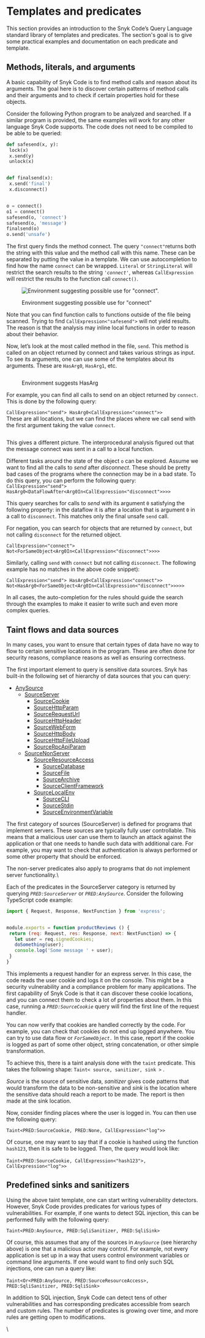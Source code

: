# Templates and predicates

This section provides an introduction to the Snyk Code’s Query Language standard library of templates and predicates. The section's goal is to give some practical examples and documentation on each predicate and template.

## Methods, literals, and arguments

A basic capability of Snyk Code is to find method calls and reason about its arguments. The goal here is to discover certain patterns of method calls and their arguments and to check if certain properties hold for these objects.&#x20;

Consider the following Python program to be analyzed and searched. If a similar program is provided, the same examples will work for any other language Snyk Code supports. The code does not need to be compiled to be able to be queried:

```python
def safesend(x, y):
 lock(x)
 x.send(y)
 unlock(x)


def finalsend(x):
 x.send('final')
 x.disconnect()


o = connect()
o1 = connect()
safesend(o, 'connect')
safesend(o, 'message')
finalsend(o)
o.send('unsafe')
```

The first query finds the method connect. The query `"connect"`returns both the string with this value and the method call with this name. These can be separated by putting the value in a template. We can use autocompletion to find how the name `connect` can be wrapped. `Literal` or `StringLiteral` will restrict the search results to the string _`'connect'`_, whereas `CallExpression` will restrict the results to the function call `connect()`.

<figure><img src="../../../../.gitbook/assets/SnykCodeQueryStringvsCallExpr.png" alt="Environment suggesting possible use for &#x22;connect&#x22;."><figcaption><p>Environment suggesting possible use for "connect"</p></figcaption></figure>

Note that you can find function calls to functions outside of the file being scanned. Trying to find `CallExpression<"safesend">` will not yield results. The reason is that the analysis may inline local functions in order to reason about their behavior.

Now, let’s look at the most called method in the file, `send`. This method is called on an object returned by connect and takes various strings as input. To see its arguments, one can use some of the templates about its arguments. These are `HasArg0`, `HasArg1`, etc.

<figure><img src="../../../../.gitbook/assets/SnykCodeQuery2ndParameterSugg.png" alt=""><figcaption><p>Environment suggests HasArg</p></figcaption></figure>

For example, you can find all calls to send on an object returned by `connect`. This is done by the following query:

`CallExpression<"send"> HasArg0<CallExpression<"connect">>`\
These are all locations, but we can find the places where we call send with the first argument taking the value `connect`.

<figure><img src="../../../../.gitbook/assets/SnykCodeQueryCallExprsSend.png" alt=""><figcaption></figcaption></figure>

This gives a different picture. The interprocedural analysis figured out that the message connect was sent in a call to a local function.

Different tasks around the state of the object `o` can be explored. Assume we want to find all the calls to _send_ after _disconnect_. These should be pretty bad cases of the programs where the connection may be in a bad state. To do this query, you can perform the following query:\
`CallExpression<"send"> HasArg0<DataFlowAfter<Arg0In<CallExpression<"disconnect">>>>`

This query searches for calls to _send_ with its argument `0` satisfying the following property: in the dataflow it is after a location that is argument `0` in a call to `disconnect`. This matches only the final unsafe `send` call.

For negation, you can search for objects that are returned by `connect`, but not calling `disconnect` for the returned object.

`CallExpression<"connect"> Not<ForSameObject<Arg0In<CallExpression<"disconnect">>>>`

Similarly, calling `send` with `connect` but not calling `disconnect`. The following example has no matches in the above code snippet):

`CallExpression<"send"> HasArg0<CallExpression<"connect">> Not<HasArg0<ForSameObject<Arg0In<CallExpression<"disconnect">>>>>`

In all cases, the auto-completion for the rules should guide the search through the examples to make it easier to write such and even more complex queries.

## Taint flows and data sources

In many cases, you want to ensure that certain types of data have no way to flow to certain sensitive locations in the program. These are often done for security reasons, compliance reasons as well as ensuring correctness.

The first important element to query is sensitive data sources. Snyk has built-in the following set of  hierarchy of data sources that you can query:

* [AnySource](list-of-built-in-predicates-and-templates.md#anysource)
  * [SourceServer](list-of-built-in-predicates-and-templates.md#sourceserver)
    * [SourceCookie](list-of-built-in-predicates-and-templates.md#sourcecookie)
    * [SourceHttpParam](list-of-built-in-predicates-and-templates.md#sourcehttpparam)
    * [SourceRequestUrl](list-of-built-in-predicates-and-templates.md#sourcerequesturl)
    * [SourceHttpHeader](list-of-built-in-predicates-and-templates.md#sourcehttpheader)
    * [SourceWebForm](list-of-built-in-predicates-and-templates.md#sourcewebform)
    * [SourceHttpBody](list-of-built-in-predicates-and-templates.md#sourcehttpbody)
    * [SourceHttpFileUpload](list-of-built-in-predicates-and-templates.md#sourcehttpfileupload)
    * [SourceRpcApiParam](list-of-built-in-predicates-and-templates.md#sourcerpcapiparam)
  * [SourceNonServer](list-of-built-in-predicates-and-templates.md#sourcenonserver)
    * [SourceResourceAccess](list-of-built-in-predicates-and-templates.md#sourceresourceaccess)
      * [SourceDatabase](list-of-built-in-predicates-and-templates.md#sourcedatabase)
      * [SourceFile](list-of-built-in-predicates-and-templates.md#sourcefile)
      * [SourceArchive](list-of-built-in-predicates-and-templates.md#sourcearchive)
      * [SourceClientFramework](list-of-built-in-predicates-and-templates.md#sourceclientframework)
    * [SourceLocalEnv](list-of-built-in-predicates-and-templates.md#sourcelocalenv)
      * [SourceCLI](list-of-built-in-predicates-and-templates.md#sourcecli)
      * [SourceStdin](list-of-built-in-predicates-and-templates.md#sourcestdin)
      * [SourceEnvironmentVariable](list-of-built-in-predicates-and-templates.md#sourceenvironmentvariable)

The first category of sources (SourceServer) is defined for programs that implement servers. These sources are typically fully user controllable. This means that a malicious user can use them to launch an attack against the application or that one needs to handle such data with additional care. For example, you may want to check that authentication is always performed or some other property that should be enforced.

The non-server predicates also apply to programs that do not implement server functionality.\


Each of the predicates in the SourceServer category is returned by querying _`PRED:SourceServer`_ or _`PRED:AnySource`_. Consider the following TypeScript code example:

```javascript
import { Request, Response, NextFunction } from 'express';


module.exports = function productReviews () {
 return (req: Request, res: Response, next: NextFunction) => {
   let user = req.signedCookies;
   doSomething(user);
   console.log('Some message ' + user);
 }
}

```

This implements a request handler for an express server. In this case, the code reads the user cookie and logs it on the console. This might be a security vulnerability and a compliance problem for many applications. The first capability of Snyk Code is that it can discover these cookie locations, and you can connect them to check a lot of properties about them. In this case, running a _`PRED:SourceCookie`_ query will find the first line of the request handler.

You can now verify that cookies are handled correctly by the code. For example, you can check that cookies do not end up logged anywhere. You can try to use data flow or _`ForSameObject.`_ In this case, report if the cookie is logged as part of some other object, string concatenation, or other simple transformation.&#x20;

To achieve this, there is a taint analysis done with the `taint` predicate. This takes the following shape: `Taint< source, sanitizer, sink >` .&#x20;

_Source_ is the source of sensitive data, _sanitizer_ gives code patterns that would transform the data to be non-sensitive and _sink_ is the location where the sensitive data should reach a report to be made. The report is then made at the sink location.

Now, consider finding places where the user is logged in. You can then use the following query:

`Taint<PRED:SourceCookie, PRED:None, CallExpression<"log">>`

Of course, one may want to say that if a cookie is hashed using the function `hash123`, then it is safe to be logged. Then, the query would look like:\
\
`Taint<PRED:SourceCookie, CallExpression<"hash123">, CallExpression<"log">>`

## Predefined sinks and sanitizers

Using the above taint template, one can start writing vulnerability detectors. However, Snyk Code provides predicates for various types of vulnerabilities. For example, if one wants to detect SQL injection, this can be performed fully with the following query:

`Taint<PRED:AnySource, PRED:SqliSanitizer, PRED:SqliSink>`

Of course, this assumes that any of the sources in _`AnySource`_ (see hierarchy above) is one that a malicious actor may control. For example, not every application is set up in a way that users control environment variables or command line arguments. If one would want to find only such SQL injections, one can run a query like:\
\
`Taint<Or<PRED:AnySource, PRED:SourceResourceAccess>, PRED:SqliSanitizer, PRED:SqliSink>`

In addition to SQL injection, Snyk Code can detect tens of other vulnerabilities and has corresponding predicates accessible from search and custom rules. The number of predicates is growing over time, and more rules are getting open to modifications.



\
